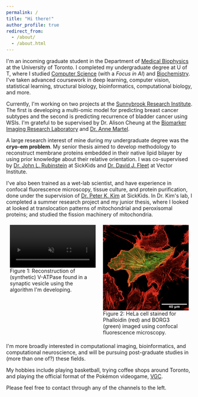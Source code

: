 ```yaml
---
permalink: /
title: "Hi there!"
author_profile: true
redirect_from: 
  - /about/
  - /about.html
---
```


I'm an incoming graduate student in the Department of [Medical Biophysics](https://medbio.utoronto.ca) at the University of Toronto. I completed my undergraduate degree at U of T, where I studied [Computer Science](https://web.cs.toronto.edu) (with a *Focus in AI*) and [Biochemistry](https://biochemistry.utoronto.ca). I've taken advanced coursework in deep learning, computer vision, statistical learning, structural biology, bioinformatics, computational biology, and more.

Currently, I'm working on two projects at the [Sunnybrook Research Institute](https://research.sunnybrook.ca/). The first is developing a multi-omic model for predicting breast cancer subtypes and the second is predicting recurrence of bladder cancer using WSIs. I'm grateful to be supervised by Dr. Alison Cheung at the [Biomarker Imaging Research Laboratory](https://research.sunnybrook.ca/facilities-and-research-groups/biomarker-imaging-research-laboratory/) and [Dr. Anne Martel](https://research.sunnybrook.ca/researchers/anne-martel/).

A large research interest of mine during my undergraduate degree was the **cryo-em problem**. My senior thesis aimed to develop methodology to reconstruct membrane proteins embedded in their native lipid bilayer by using prior knowledge about their relative orientation. I was co-supervised by [Dr. John L. Rubinstein](https://www.rubinsteinlab.org) at SickKids and [Dr. David J. Fleet](https://www.cs.toronto.edu/~fleet/) at Vector Institute.

I've also been trained as a wet-lab scientist, and have experience in confocal fluorescence microscopy, tissue culture, and protein purification, done under the supervision of [Dr. Peter K. Kim](https://biochemistry.utoronto.ca/person/peter-k-kim/) at SickKids. In Dr. Kim's lab, I completed a summer research project and my junior thesis, where I looked at looked at translocation patterns of mitochondrial and peroxisomal proteins; and studied the fission machinery of mitochondria.

<div style="display: flex; justify-content: space-between; margin: 20px 0;">
  <figure style="flex: 1; margin: 0 10px; display: flex; flex-direction: column; height: 80%;">
    <video width="100%" autoplay loop muted playsinline>
      <source src="/files/cryoMEM_VATPase.mp4" type="video/mp4">
      Your browser does not support the video tag.
    </video>
    <figcaption style="color: var(--text-color); margin-top: auto;">Figure 1: Reconstruction of (synthetic) V-ATPase found in a synaptic vesicle using the algorithm I'm developing.</figcaption>
  </figure>
  
  <figure style="flex: 1; margin: 0 10px; display: flex; flex-direction: column; height: 100%;">
    <img src="../images/kim_lab.png" width="100%" alt="HeLa cell stained for Phalloidin (red) and BORG3 (green)">
    <figcaption style="color: var(--text-color); margin-top: auto;">Figure 2: HeLa cell stained for Phalloidin (red) and BORG3 (green) imaged using confocal fluorescence microscopy.</figcaption>
  </figure>
</div>

I'm more broadly interested in computational imaging, bioinformatics, and computational neuroscience, and will be pursuing post-graduate studies in (more than one of?) these fields.

My hobbies include playing basketball, trying coffee shops around Toronto, and playing the official format of the Pokémon videogame, [VGC](https://play.pokemonshowdown.com).

Please feel free to contact through any of the channels to the left.